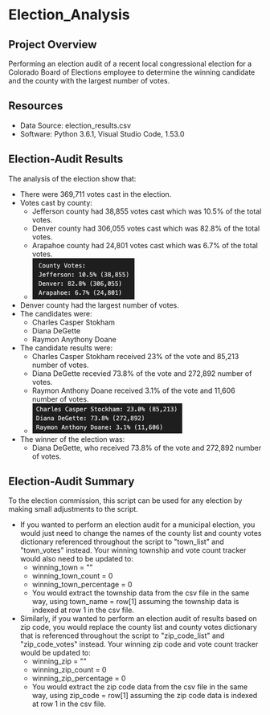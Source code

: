 # Election_Analysis

## Project Overview
Performing an election audit of a recent local congressional election for a Colorado Board of Elections employee to determine the winning candidate and the county with the largest number of votes. 

## Resources
- Data Source: election_results.csv
- Software: Python 3.6.1, Visual Studio Code, 1.53.0

## Election-Audit Results
The analysis of the election show that:
- There were 369,711 votes cast in the election.
- Votes cast by county:
    - Jefferson county had 38,855 votes cast which was 10.5% of the total votes.
    - Denver county had 306,055 votes cast which was 82.8% of the total votes. 
    - Arapahoe county had 24,801 votes cast which was 6.7% of the total votes.
    - ![](Resources/County_votes.png)
- Denver county had the largest number of votes.
- The candidates were:
    - Charles Casper Stokham
    - Diana DeGette
    - Raymon Anythony Doane
- The candidate results were:
    - Charles Casper Stokham received 23% of the vote and 85,213 number of votes. 
    - Diana DeGette recevied 73.8% of the vote and 272,892 number of votes. 
    - Raymon Anthony Doane received 3.1% of the vote and 11,606 number of votes. 
    - ![](Resources/Candidate_results.png)
- The winner of the election was:
    - Diana DeGette, who received 73.8% of the vote and 272,892 number of votes. 

## Election-Audit Summary
To the election commission, this script can be used for any election by making small adjustments to the script. 
 - If you wanted to perform an election audit for a municipal election, you would just need to change the names of the county list and county votes dictionary referenced throughout the script to "town_list" and "town_votes" instead. Your winning township and vote count tracker would also need to be updated to: 
    - winning_town = ""
    - winning_town_count = 0
    - winning_town_percentage = 0
    - You would extract the township data from the csv file in the same way, using town_name = row[1] assuming the township data is indexed at row 1 in the csv file. 
 - Similarly, if you wanted to perform an election audit of results based on zip code, you would replace the county list and county votes dictionary that is referenced throughout the script to "zip_code_list" and "zip_code_votes" instead. Your winning zip code and vote count tracker would be updated to:
    - winning_zip = ""
    - winning_zip_count = 0
    - winning_zip_percentage = 0
    - You would extract the zip code data from the csv file in the same way, using zip_code = row[1] assuming the zip code data is indexed at row 1 in the csv file.  

